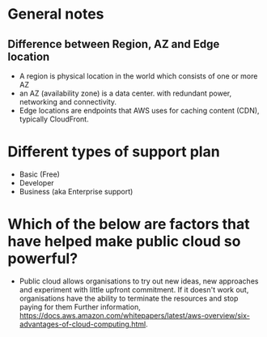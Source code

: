 # General notes

## Difference between Region, AZ and Edge location

- A region is physical location in the world which consists of one or more AZ
- an AZ (availability zone) is a data center. with redundant power, networking and connectivity.
- Edge locations are endpoints that AWS uses for caching content (CDN), typically CloudFront.


# Different types of support plan

- Basic (Free)
- Developer
- Business (aka Enterprise support)

# Which of the below are factors that have helped make public cloud so powerful?

- Public cloud allows organisations to try out new ideas, new approaches and experiment with little upfront commitment. If it doesn't work out, organisations have the ability to terminate the resources and stop paying for them Further information, https://docs.aws.amazon.com/whitepapers/latest/aws-overview/six-advantages-of-cloud-computing.html.

